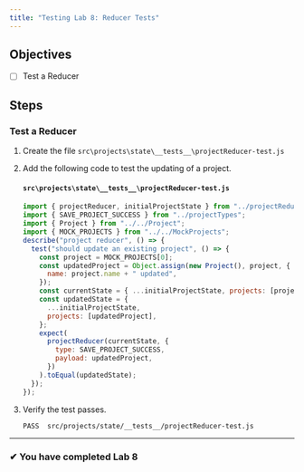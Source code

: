 ```yaml
---
title: "Testing Lab 8: Reducer Tests"
---
```


## Objectives

- [ ] Test a Reducer

## Steps

### Test a Reducer

1. Create the file `src\projects\state\__tests__\projectReducer-test.js`
1. Add the following code to test the updating of a project.

   #### `src\projects\state\__tests__\projectReducer-test.js`

   ```js
   import { projectReducer, initialProjectState } from "../projectReducer";
   import { SAVE_PROJECT_SUCCESS } from "../projectTypes";
   import { Project } from "../../Project";
   import { MOCK_PROJECTS } from "../../MockProjects";
   describe("project reducer", () => {
     test("should update an existing project", () => {
       const project = MOCK_PROJECTS[0];
       const updatedProject = Object.assign(new Project(), project, {
         name: project.name + " updated",
       });
       const currentState = { ...initialProjectState, projects: [project] };
       const updatedState = {
         ...initialProjectState,
         projects: [updatedProject],
       };
       expect(
         projectReducer(currentState, {
           type: SAVE_PROJECT_SUCCESS,
           payload: updatedProject,
         })
       ).toEqual(updatedState);
     });
   });
   ```

1. Verify the test passes.

   ```shell
   PASS  src/projects/state/__tests__/projectReducer-test.js
   ```

---

### &#10004; You have completed Lab 8
